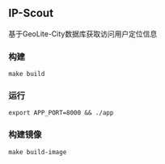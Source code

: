 ## IP-Scout

基于GeoLite-City数据库获取访问用户定位信息

### 构建

```
make build
```

### 运行

```
export APP_PORT=8000 && ./app
```

### 构建镜像

```
make build-image
```
